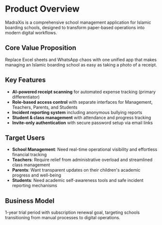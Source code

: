 # Product Overview

MadraXis is a comprehensive school management application for Islamic boarding schools, designed to transform paper-based operations into modern digital workflows.

## Core Value Proposition
Replace Excel sheets and WhatsApp chaos with one unified app that makes managing an Islamic boarding school as easy as taking a photo of a receipt.

## Key Features
- **AI-powered receipt scanning** for automated expense tracking (primary differentiator)
- **Role-based access control** with separate interfaces for Management, Teachers, Parents, and Students
- **Incident reporting system** including anonymous bullying reports
- **Student & class management** with attendance and progress tracking
- **Invite-only authentication** with secure password setup via email links

## Target Users
- **School Management**: Need real-time operational visibility and effortless financial tracking
- **Teachers**: Require relief from administrative overload and streamlined class management
- **Parents**: Want transparent updates on their children's academic progress and well-being
- **Students**: Need academic self-awareness tools and safe incident reporting mechanisms

## Business Model
1-year trial period with subscription renewal goal, targeting schools transitioning from manual processes to digital operations.